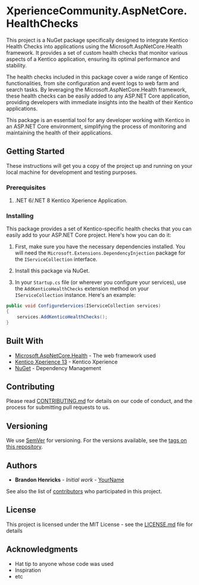 # XperienceCommunity.AspNetCore.HealthChecks

This project is a NuGet package specifically designed to integrate Kentico Health Checks into applications using the Microsoft.AspNetCore.Health framework. It provides a set of custom health checks that monitor various aspects of a Kentico application, ensuring its optimal performance and stability.

The health checks included in this package cover a wide range of Kentico functionalities, from site configuration and event logs to web farm and search tasks. By leveraging the Microsoft.AspNetCore.Health framework, these health checks can be easily added to any ASP.NET Core application, providing developers with immediate insights into the health of their Kentico applications.

This package is an essential tool for any developer working with Kentico in an ASP.NET Core environment, simplifying the process of monitoring and maintaining the health of their applications.

## Getting Started

These instructions will get you a copy of the project up and running on your local machine for development and testing purposes.

### Prerequisites

1. .NET 6/.NET 8 Kentico Xperience Application.

### Installing

This package provides a set of Kentico-specific health checks that you can easily add to your ASP.NET Core project. Here's how you can do it:

1. First, make sure you have the necessary dependencies installed. You will need the `Microsoft.Extensions.DependencyInjection` package for the `IServiceCollection` interface.

2. Install this package via NuGet.

3. In your `Startup.cs` file (or wherever you configure your services), use the `AddKenticoHealthChecks` extension method on your `IServiceCollection` instance. Here's an example:

```csharp
public void ConfigureServices(IServiceCollection services)
{
    services.AddKenticoHealthChecks();
}
```

## Built With

* [Microsoft.AspNetCore.Health](https://www.nuget.org/packages/Microsoft.AspNetCore.Diagnostics.HealthChecks/) - The web framework used
* [Kentico Xperience 13](https://www.kentico.com) - Kentico Xperience
* [NuGet](https://nuget.org/) - Dependency Management

## Contributing

Please read [CONTRIBUTING.md](https://gist.github.com/PurpleBooth/b24679402957c63ec426) for details on our code of conduct, and the process for submitting pull requests to us.

## Versioning

We use [SemVer](http://semver.org/) for versioning. For the versions available, see the [tags on this repository](https://github.com/your/project/tags). 

## Authors

* **Brandon Henricks** - *Initial work* - [YourName](https://github.com/brandonhenricks)

See also the list of [contributors](https://github.com/your/project/contributors) who participated in this project.

## License

This project is licensed under the MIT License - see the [LICENSE.md](LICENSE.md) file for details

## Acknowledgments

* Hat tip to anyone whose code was used
* Inspiration
* etc